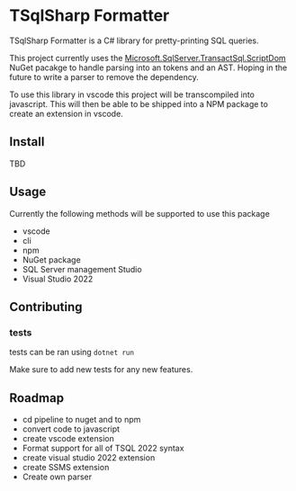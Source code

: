 # TSqlSharp Formatter
TSqlSharp Formatter is a C# library for pretty-printing SQL queries.

This project currently uses the [Microsoft.SqlServer.TransactSql.ScriptDom](https://www.nuget.org/packages/Microsoft.SqlServer.TransactSql.ScriptDom) NuGet pacakge to handle parsing into an tokens and an AST. Hoping in the future to write a parser to remove the dependency.

To use this library in vscode this project will be transcompiled into javascript. This will then be able to be shipped into a NPM package to create an extension in vscode.

## Install
TBD

## Usage
Currently the following methods will be supported to use this package
- vscode
- cli
- npm
- NuGet package
- SQL Server management Studio
- Visual Studio 2022

## Contributing

### tests
tests can be ran using ```dotnet run```

Make sure to add new tests for any new features.

## Roadmap
- cd pipeline to nuget and to npm
- convert code to javascript
- create vscode extension
- Format support for all of TSQL 2022 syntax
- create visual studio 2022 extension
- create SSMS extension
- Create own parser
